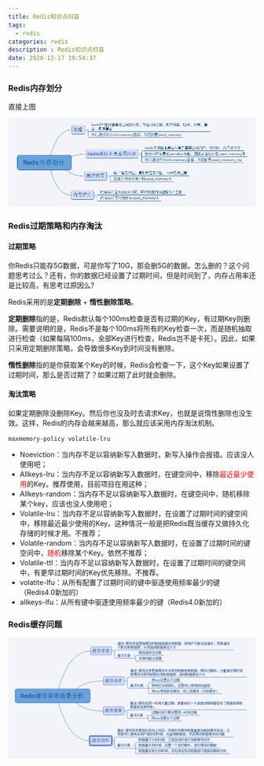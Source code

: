 ```yaml
---
title: Redis知识点扫盲
tags:
  - redis
categories: redis
description : Redis知识点扫盲
date: 2020-12-17 19:54:37
---
```

### Redis内存划分

直接上图

![Redis内存划划分](redis-known/1.png)

### Redis过期策略和内存淘汰

#### 过期策略

你Redis只能存5G数据，可是你写了10G，那会删5G的数据。怎么删的？这个问题思考过么？还有，你的数据已经设置了过期时间，但是时间到了，内存占用率还是比较高，有思考过原因么?

Redis采用的是**定期删除** + **惰性删除策略**。

**定期删除**指的是，Redis默认每个100ms检查是否有过期的Key，有过期Key则删除。需要说明的是，Redis不是每个100ms将所有的Key检查一次，而是随机抽取进行检查（如果每隔100ms，全部Key进行检查，Redis岂不是卡死）。因此，如果只采用定期删除策略，会导致很多Key到时间没有删除。

**惰性删除**指的是你获取某个Key的时候，Redis会检查一下，这个Key如果设置了过期时间，那么是否过期了？如果过期了此时就会删除。

#### 淘汰策略

如果定期删除没删除Key。然后你也没及时去请求Key，也就是说惰性删除也没生效。这样，Redis的内存会越来越高，那么就应该采用内存淘汰机制。

```
maxmemory-policy volatile-lru
```

- Noeviction：当内存不足以容纳新写入数据时，新写入操作会报错。应该没人使用吧；
- Allkeys-lru：当内存不足以容纳新写入数据时，在键空间中，移除<font color=red>最近最少使用</font>的Key。推荐使用，目前项目在用这种；
- Allkeys-random：当内存不足以容纳新写入数据时，在键空间中，随机移除某个key，应该也没人使用吧；
- Volatile-lru：当内存不足以容纳新写入数据时，在设置了过期时间的键空间中，移除最近最少使用的Key。这种情况一般是把Redis既当缓存又做持久化存储的时候才用。不推荐；
- Volatile-random：当内存不足以容纳新写入数据时，在设置了过期时间的键空间中，<font color=red>随机</font>移除某个Key。依然不推荐；
- Volatile-ttl：当内存不足以容纳新写入数据时，在设置了过期时间的键空间中，有更早过期时间的Key优先移除。不推荐。
- volatite-lfu：从所有配置了过期时间的键中驱逐使用频率最少的键 （Redis4.0新加的）
- allkeys-lfu：从所有键中驱逐使用频率最少的键（Redis4.0新加的）

### Redis缓存问题

![](redis-known/2.png)